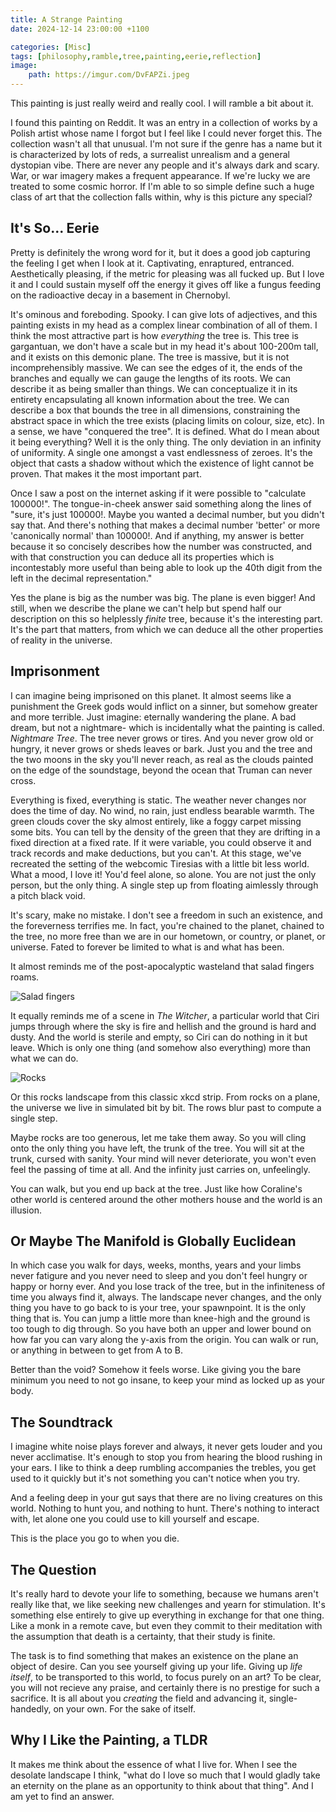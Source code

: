 ```yaml
---
title: A Strange Painting
date: 2024-12-14 23:00:00 +1100

categories: [Misc]
tags: [philosophy,ramble,tree,painting,eerie,reflection]
image:
    path: https://imgur.com/DvFAPZi.jpeg
---
```


This painting is just really weird and really cool. I will ramble a bit about it.

I found this painting on Reddit. It was an entry in a collection of works by a Polish artist whose name I forgot but I feel like I could never forget this. The collection wasn't all that unusual. I'm not sure if the genre has a name but it is characterized by lots of reds, a surrealist unrealism and a general dystopian vibe. There are never any people and it's always dark and scary. War, or war imagery makes a frequent appearance. If we're lucky we are treated to some cosmic horror. If I'm able to so simple define such a huge class of art that the collection falls within, why is this picture any special?

## It's So... Eerie

Pretty is definitely the wrong word for it, but it does a good job capturing the feeling I get when I look at it. Captivating, enraptured, entranced. Aesthetically pleasing, if the metric for pleasing was all fucked up. But I love it and I could sustain myself off the energy it gives off like a fungus feeding on the radioactive decay in a basement in Chernobyl.

It's ominous and foreboding. Spooky. I can give lots of adjectives, and this painting exists in my head as a complex linear combination of all of them. I think the most attractive part is how *everything* the tree is. This tree is gargantuan, we don't have a scale but in my head it's about 100-200m tall, and it exists on this demonic plane. The tree is massive, but it is not incomprehensibly massive. We can see the edges of it, the ends of the branches and equally we can gauge the lengths of its roots. We can describe it as being smaller than things. We can conceptualize it in its entirety encapsulating all known information about the tree. We can describe a box that bounds the tree in all dimensions, constraining the abstract space in which the tree exists (placing limits on colour, size, etc). In a sense, we have "conquered the tree". It is defined. What do I mean about it being everything? Well it is the only thing. The only deviation in an infinity of uniformity. A single one amongst a vast endlessness of zeroes. It's the object that casts a shadow without which the existence of light cannot be proven. That makes it the most important part.

Once I saw a post on the internet asking if it were possible to "calculate 100000!". The tongue-in-cheek answer said something along the lines of "sure, it's just 100000!. Maybe you wanted a decimal number, but you didn't say that. And there's nothing that makes a decimal number 'better' or more 'canonically normal' than 100000!. And if anything, my answer is better because it so concisely describes how the number was constructed, and with that construction you can deduce all its properties which is incontestably more useful than being able to look up the 40th digit from the left in the decimal representation."

Yes the plane is big as the number was big. The plane is even bigger! And still, when we describe the plane we can't help but spend half our description on this so helplessly *finite* tree, because it's the interesting part. It's the part that matters, from which we can deduce all the other properties of reality in the universe.

## Imprisonment

I can imagine being imprisoned on this planet. It almost seems like a punishment the Greek gods would inflict on a sinner, but somehow greater and more terrible. Just imagine: eternally wandering the plane. A bad dream, but not a nightmare- which is incidentally what the painting is called. *Nightmare Tree*. The tree never grows or tires. And you never grow old or hungry, it never grows or sheds leaves or bark. Just you and the tree and the two moons in the sky you'll never reach, as real as the clouds painted on the edge of the soundstage, beyond the ocean that Truman can never cross.

Everything is fixed, everything is static. The weather never changes nor does the time of day. No wind, no rain, just endless bearable warmth. The green clouds cover the sky almost entirely, like a foggy carpet missing some bits. You can tell by the density of the green that they are drifting in a fixed direction at a fixed rate. If it were variable, you could observe it and track records and make deductions, but you can't. At this stage, we've recreated the setting of the webcomic Tiresias with a little bit less world. What a mood, I love it! You'd feel alone, so alone. You are not just the only person, but the only thing. A single step up from floating aimlessly through a pitch black void.

It's scary, make no mistake. I don't see a freedom in such an existence, and the foreverness terrifies me. In fact, you're chained to the planet, chained to the tree, no more free than we are in our hometown, or country, or planet, or universe. Fated to forever be limited to what is and what has been.

It almost reminds me of the post-apocalyptic wasteland that salad fingers roams.

![Salad fingers](https://imgur.com/ZQTSW3e.png)

It equally reminds me of a scene in *The Witcher*, a particular world that Ciri jumps through where the sky is fire and hellish and the ground is hard and dusty. And the world is sterile and empty, so Ciri can do nothing in it but leave. Which is only one thing (and somehow also everything) more than what we can do.

![Rocks](https://imgur.com/y3qHuCA.png)

Or this rocks landscape from this classic xkcd strip. From rocks on a plane, the universe we live in simulated bit by bit. The rows blur past to compute a single step.

Maybe rocks are too generous, let me take them away. So you will cling onto the only thing you have left, the trunk of the tree. You will sit at the trunk, cursed with sanity. Your mind will never deteriorate, you won't even feel the passing of time at all. And the infinity just carries on, unfeelingly.

You can walk, but you end up back at the tree. Just like how Coraline's other world is centered around the other mothers house and the world is an illusion.

## Or Maybe The Manifold is Globally Euclidean

In which case you walk for days, weeks, months, years and your limbs never fatigure and you never need to sleep and you don't feel hungry or happy or horny ever. And you lose track of the tree, but in the infiniteness of time you always find it, always. The landscape never changes, and the only thing you have to go back to is your tree, your spawnpoint. It is the only thing that is. You can jump a little more than knee-high and the ground is too tough to dig through. So you have both an upper and lower bound on how far you can vary along the y-axis from the origin. You can walk or run, or anything in between to get from A to B.

Better than the void? Somehow it feels worse. Like giving you the bare minimum you need to not go insane, to keep your mind as locked up as your body.

## The Soundtrack

I imagine white noise plays forever and always, it never gets louder and you never acclimatise. It's enough to stop you from hearing the blood rushing in your ears. I like to think a deep rumbling accompanies the trebles, you get used to it quickly but it's not something you can't notice when you try. 

And a feeling deep in your gut says that there are no living creatures on this world. Nothing to hunt you, and nothing to hunt. There's nothing to interact with, let alone one you could use to kill yourself and escape.

This is the place you go to when you die.

## The Question

It's really hard to devote your life to something, because we humans aren't really like that, we like seeking new challenges and yearn for stimulation. It's something else entirely to give up everything in exchange for that one thing. Like a monk in a remote cave, but even they commit to their meditation with the assumption that death is a certainty, that their study is finite.

The task is to find something that makes an existence on the plane an object of desire. Can you see yourself giving up your life. Giving up *life itself*, to be transported to this world, to focus purely on an art? To be clear, you will not recieve any praise, and certainly there is no prestige for such a sacrifice. It is all about you *creating* the field and advancing it, single-handedly, on your own. For the sake of itself.

## Why I Like the Painting, a TLDR

It makes me think about the essence of what I live for. When I see the desolate landscape I think, "what do I love so much that I would gladly take an eternity on the plane as an opportunity to think about that thing". And I am yet to find an answer.